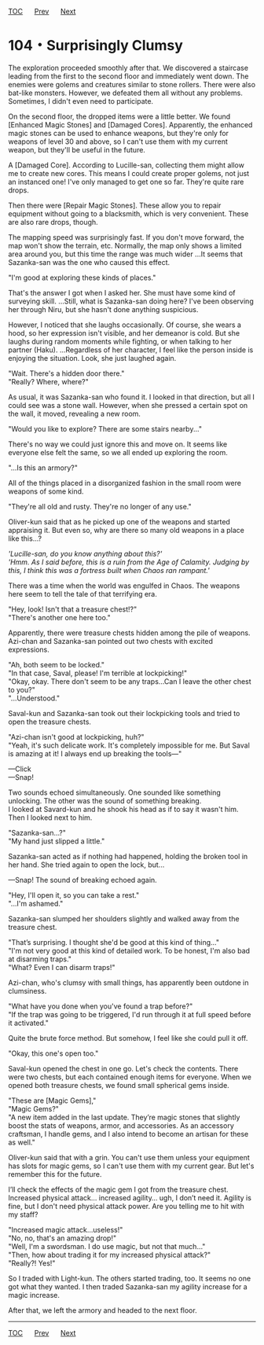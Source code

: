 [TOC](../readme.md)&nbsp;&nbsp;&nbsp;&nbsp;&nbsp;&nbsp;[Prev](Section0103.md)&nbsp;&nbsp;&nbsp;&nbsp;&nbsp;&nbsp;[Next](Section0105.md)



# 104・Surprisingly Clumsy

The exploration proceeded smoothly after that. We discovered a staircase
leading from the first to the second floor and immediately went down.
The enemies were golems and creatures similar to stone rollers. There
were also bat-like monsters. However, we defeated them all without any
problems. Sometimes, I didn't even need to participate.  
  
On the second floor, the dropped items were a little better. We found
\[Enhanced Magic Stones\] and \[Damaged Cores\]. Apparently, the
enhanced magic stones can be used to enhance weapons, but they're only
for weapons of level 30 and above, so I can't use them with my current
weapon, but they'll be useful in the future.  
  
A \[Damaged Core\]. According to Lucille-san, collecting them might
allow me to create new cores. This means I could create proper golems,
not just an instanced one! I've only managed to get one so far. They're
quite rare drops.  
  
Then there were \[Repair Magic Stones\]. These allow you to repair
equipment without going to a blacksmith, which is very convenient. These
are also rare drops, though.  
  
The mapping speed was surprisingly fast. If you don't move forward, the
map won't show the terrain, etc. Normally, the map only shows a limited
area around you, but this time the range was much wider ...It seems that
Sazanka-san was the one who caused this effect.  
  
"I'm good at exploring these kinds of places."  
  
That's the answer I got when I asked her. She must have some kind of
surveying skill. …Still, what is Sazanka-san doing here? I've been
observing her through Niru, but she hasn't done anything suspicious.  
  
However, I noticed that she laughs occasionally. Of course, she wears a
hood, so her expression isn't visible, and her demeanor is cold. But she
laughs during random moments while fighting, or when talking to her
partner (Haku). ...Regardless of her character, I feel like the person
inside is enjoying the situation. Look, she just laughed again.  
  
"Wait. There's a hidden door there."  
"Really? Where, where?"  
  
As usual, it was Sazanka-san who found it. I looked in that direction,
but all I could see was a stone wall. However, when she pressed a
certain spot on the wall, it moved, revealing a new room.  
  
"Would you like to explore? There are some stairs nearby..."  
  
There's no way we could just ignore this and move on. It seems like
everyone else felt the same, so we all ended up exploring the room.  
  
"…Is this an armory?"  
  
All of the things placed in a disorganized fashion in the small room
were weapons of some kind.  
  
"They're all old and rusty. They're no longer of any use."  
  
Oliver-kun said that as he picked up one of the weapons and started
appraising it. But even so, why are there so many old weapons in a place
like this...?  
  
*'Lucille-san, do you know anything about this?'*  
*'Hmm. As I said before, this is a ruin from the Age of Calamity.
Judging by this, I think this was a fortress built when Chaos ran
rampant.'*  
  
There was a time when the world was engulfed in Chaos. The weapons here
seem to tell the tale of that terrifying era.  
  
"Hey, look! Isn't that a treasure chest!?"  
"There's another one here too."  
  
Apparently, there were treasure chests hidden among the pile of weapons.
Azi-chan and Sazanka-san pointed out two chests with excited
expressions.  
  
"Ah, both seem to be locked."  
"In that case, Saval, please! I'm terrible at lockpicking!"  
"Okay, okay. There don't seem to be any traps…Can I leave the other
chest to you?"  
"...Understood."  
  
Saval-kun and Sazanka-san took out their lockpicking tools and tried to
open the treasure chests.  
  
"Azi-chan isn't good at lockpicking, huh?"  
"Yeah, it's such delicate work. It's completely impossible for me. But
Saval is amazing at it! I always end up breaking the tools—"  
  
—Click  
—Snap!  
  
Two sounds echoed simultaneously. One sounded like something unlocking.
The other was the sound of something breaking.  
I looked at Savard-kun and he shook his head as if to say it wasn't him.
Then I looked next to him.  
  
"Sazanka-san…?"  
"My hand just slipped a little."  
  
Sazanka-san acted as if nothing had happened, holding the broken tool in
her hand. She tried again to open the lock, but...  
  
—Snap! The sound of breaking echoed again.  
  
"Hey, I'll open it, so you can take a rest."  
"...I'm ashamed."  
  
Sazanka-san slumped her shoulders slightly and walked away from the
treasure chest.  
  
"That’s surprising. I thought she'd be good at this kind of thing…"  
"I'm not very good at this kind of detailed work. To be honest, I'm also
bad at disarming traps."  
"What? Even I can disarm traps!"  
  
Azi-chan, who's clumsy with small things, has apparently been outdone in
clumsiness.  
  
"What have you done when you've found a trap before?"  
"If the trap was going to be triggered, I'd run through it at full speed
before it activated."  
  
Quite the brute force method. But somehow, I feel like she could pull it
off.  
  
"Okay, this one's open too."  
  
Saval-kun opened the chest in one go. Let's check the contents. There
were two chests, but each contained enough items for everyone. When we
opened both treasure chests, we found small spherical gems inside.  
  
"These are \[Magic Gems\],"  
"Magic Gems?"  
"A new item added in the last update. They’re magic stones that slightly
boost the stats of weapons, armor, and accessories. As an accessory
craftsman, I handle gems, and I also intend to become an artisan for
these as well."  
  
Oliver-kun said that with a grin. You can't use them unless your
equipment has slots for magic gems, so I can't use them with my current
gear. But let's remember this for the future.  
  
I’ll check the effects of the magic gem I got from the treasure chest.
Increased physical attack… increased agility… ugh, I don’t need it.
Agility is fine, but I don't need physical attack power. Are you telling
me to hit with my staff?  
  
"Increased magic attack…useless!"  
"No, no, that's an amazing drop!"  
"Well, I'm a swordsman. I do use magic, but not that much…"  
"Then, how about trading it for my increased physical attack?"  
"Really?! Yes!"  
  
So I traded with Light-kun. The others started trading, too. It seems no
one got what they wanted. I then traded Sazanka-san my agility increase
for a magic increase.  
  
After that, we left the armory and headed to the next floor.  
  
  
  


---
[TOC](../readme.md)&nbsp;&nbsp;&nbsp;&nbsp;&nbsp;&nbsp;[Prev](Section0103.md)&nbsp;&nbsp;&nbsp;&nbsp;&nbsp;&nbsp;[Next](Section0105.md)


